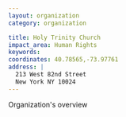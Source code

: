 ```yaml
---
layout: organization
category: organization

title: Holy Trinity Church
impact_area: Human Rights
keywords: 
coordinates: 40.78565,-73.97761
address: |
  213 West 82nd Street
  New York NY 10024
---
```

Organization's overview
